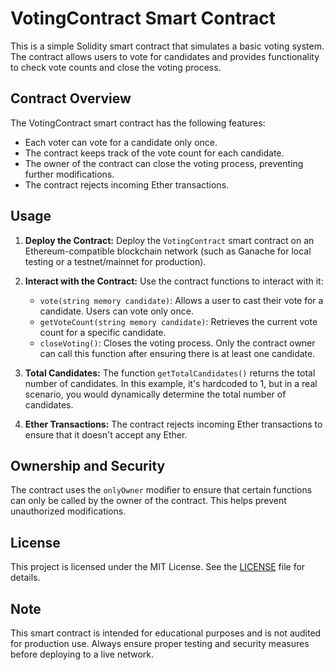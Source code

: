 # VotingContract Smart Contract

This is a simple Solidity smart contract that simulates a basic voting system. The contract allows users to vote for candidates and provides functionality to check vote counts and close the voting process.

## Contract Overview

The VotingContract smart contract has the following features:

- Each voter can vote for a candidate only once.
- The contract keeps track of the vote count for each candidate.
- The owner of the contract can close the voting process, preventing further modifications.
- The contract rejects incoming Ether transactions.

## Usage

1. **Deploy the Contract:** Deploy the `VotingContract` smart contract on an Ethereum-compatible blockchain network (such as Ganache for local testing or a testnet/mainnet for production).

2. **Interact with the Contract:** Use the contract functions to interact with it:

   - `vote(string memory candidate)`: Allows a user to cast their vote for a candidate. Users can vote only once.
   - `getVoteCount(string memory candidate)`: Retrieves the current vote count for a specific candidate.
   - `closeVoting()`: Closes the voting process. Only the contract owner can call this function after ensuring there is at least one candidate.

3. **Total Candidates:** The function `getTotalCandidates()` returns the total number of candidates. In this example, it's hardcoded to 1, but in a real scenario, you would dynamically determine the total number of candidates.

4. **Ether Transactions:** The contract rejects incoming Ether transactions to ensure that it doesn't accept any Ether.

## Ownership and Security

The contract uses the `onlyOwner` modifier to ensure that certain functions can only be called by the owner of the contract. This helps prevent unauthorized modifications.

## License

This project is licensed under the MIT License. See the [LICENSE](LICENSE) file for details.

## Note

This smart contract is intended for educational purposes and is not audited for production use. Always ensure proper testing and security measures before deploying to a live network.
